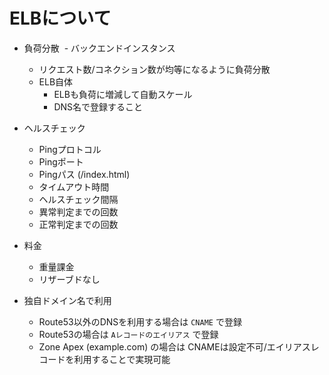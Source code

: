 # ELBについて

- 負荷分散
  - バックエンドインスタンス
    - リクエスト数/コネクション数が均等になるように負荷分散
  - ELB自体
    - ELBも負荷に増減して自動スケール
    - DNS名で登録すること

- ヘルスチェック
  - Pingプロトコル
  - Pingポート
  - Pingパス (/index.html)
  - タイムアウト時間
  - ヘルスチェック間隔
  - 異常判定までの回数
  - 正常判定までの回数
  
- 料金 
  - 重量課金 
  - リザーブドなし

- 独自ドメイン名で利用
  - Route53以外のDNSを利用する場合は `CNAME` で登録
  - Route53の場合は `Aレコードのエイリアス` で登録
  - Zone Apex (example.com) の場合は CNAMEは設定不可/エイリアスレコードを利用することで実現可能
